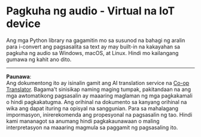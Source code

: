 <!--
CO_OP_TRANSLATOR_METADATA:
{
  "original_hash": "e4f2925acb211765889c3b51b9116ceb",
  "translation_date": "2025-08-27T23:32:39+00:00",
  "source_file": "6-consumer/lessons/1-speech-recognition/virtual-device-audio.md",
  "language_code": "tl"
}
-->
# Pagkuha ng audio - Virtual na IoT device

Ang mga Python library na gagamitin mo sa susunod na bahagi ng aralin para i-convert ang pagsasalita sa text ay may built-in na kakayahan sa pagkuha ng audio sa Windows, macOS, at Linux. Hindi mo kailangang gumawa ng kahit ano dito.

---

**Paunawa**:  
Ang dokumentong ito ay isinalin gamit ang AI translation service na [Co-op Translator](https://github.com/Azure/co-op-translator). Bagama't sinisikap naming maging tumpak, pakitandaan na ang mga awtomatikong pagsasalin ay maaaring maglaman ng mga pagkakamali o hindi pagkakatugma. Ang orihinal na dokumento sa kanyang orihinal na wika ang dapat ituring na opisyal na sanggunian. Para sa mahalagang impormasyon, inirerekomenda ang propesyonal na pagsasalin ng tao. Hindi kami mananagot sa anumang hindi pagkakaunawaan o maling interpretasyon na maaaring magmula sa paggamit ng pagsasaling ito.